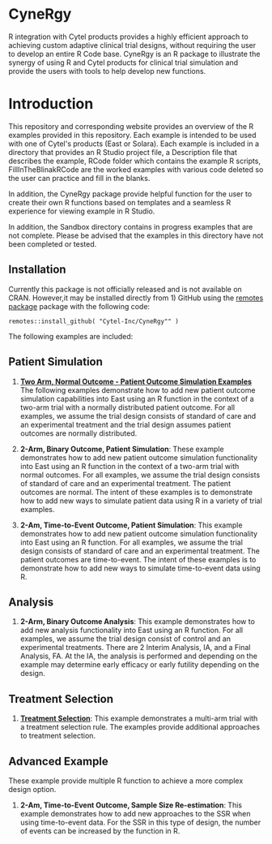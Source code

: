 # CyneRgy
R integration with Cytel products provides a highly efficient approach to achieving custom adaptive clinical trial designs, without requiring the user to develop an entire R Code base. CyneRgy is an R package to illustrate the synergy of using R and Cytel products for clinical trial simulation and provide the users with tools to help develop new functions.  


# Introduction 

This repository and corresponding website provides an overview of the R examples provided in this repository.  Each example is intended to be used with one of Cytel's products (East or Solara).  Each example is included in a directory that provides an R Studio project file, a Description file that describes the example,  RCode folder which contains the example R scripts, FillInTheBlinakRCode are the worked examples with various code deleted so the user can practice and fill in the blanks. 

In addition, the CyneRgy package provide helpful function for the user to create their own R functions based on templates and a seamless R experience for viewing example in R Studio.   

In addition, the Sandbox directory contains in progress examples that are not complete.  Please be advised that the examples in this directory have not been completed or tested. 


## Installation 
Currently this package is not officially released and is not available on CRAN.  However,it may be installed directly from 1) GitHub using the [remotes package](https://remotes.r-lib.org/) package with the following code:

```
remotes::install_github( "Cytel-Inc/CyneRgy"" )
```

The following examples are included:

## Patient Simulation 

1. **[Two Arm, Normal Outcome - Patient Outcome Simulation Examples](articles/2ArmNormalOutcomePatientSimulationDescription.html)**
The following examples demonstrate how to add new patient outcome simulation capabilities into East using an R function in the context of a two-arm trial with a normally distributed patient outcome. For all examples, we assume the trial design consists of standard of care and an experimental treatment and the trial design assumes patient outcomes are normally distributed.
1. **2-Arm, Binary Outcome, Patient Simulation**: These example demonstrates how to add new patient outcome simulation functionality into East using an R function in the context of a two-arm trial with normal outcomes. For all examples, we assume the trial design consists of standard of care and an experimental treatment.  The patient outcomes are normal.  The intent of these examples is to demonstrate how to add new ways to simulate patient data using R in a variety of trial examples.        

1. **2-Am, Time-to-Event Outcome, Patient Simulation**: This example demonstrates how to add new patient outcome simulation functionality into East using an R function.  For all examples, we assume the trial design consists of standard of care and an experimental treatment.  The patient outcomes are time-to-event.  The intent of these examples is to demonstrate how to add new ways to simulate time-to-event data using R.  

## Analysis 

1. **2-Arm, Binary Outcome Analysis**: This example demonstrates how to add new analysis functionality  into East using an R function.  For all examples, we assume the trial design consist of control and an experimental treatments. There are 2 Interim Analysis, IA, and a Final Analysis, FA. At the IA, the analysis is performed and depending on the example may determine early efficacy or early futility depending on the design.

## Treatment Selection 

1. **[Treatment Selection](articles/TreatmentSelectionDescription.html)**: This example demonstrates a multi-arm trial with a treatment selection rule.  The examples provide additional approaches to treatment selection. 

## Advanced Example
These example provide multiple R function to achieve a more complex design option. 

1. **2-Am, Time-to-Event Outcome, Sample Size Re-estimation**: This example demonstrates how to add new approaches to the SSR when using time-to-event data. For the SSR in this type of design, the number of events can be increased by the function in R.
